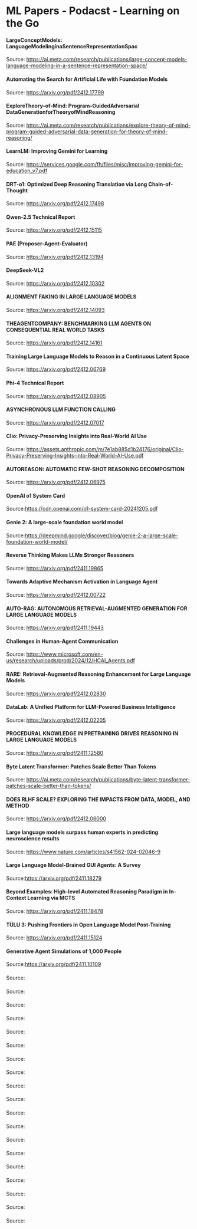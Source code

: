 # ML Papers - Podacst - Learning on the Go

#### LargeConceptModels: LanguageModelinginaSentenceRepresentationSpac 
Source: https://ai.meta.com/research/publications/large-concept-models-language-modeling-in-a-sentence-representation-space/

#### Automating the Search for Artificial Life with Foundation Models
Source: https://arxiv.org/pdf/2412.17799

#### ExploreTheory-of-Mind: Program-GuidedAdversarial DataGenerationforTheoryofMindReasoning
Source: https://ai.meta.com/research/publications/explore-theory-of-mind-program-guided-adversarial-data-generation-for-theory-of-mind-reasoning/

####  LearnLM: Improving Gemini for Learning
Source: https://services.google.com/fh/files/misc/improving-gemini-for-education_v7.pdf

#### DRT-o1: Optimized Deep Reasoning Translation via Long Chain-of-Thought
Source: https://arxiv.org/pdf/2412.17498

#### Qwen-2.5 Technical Report
Source: https://arxiv.org/pdf/2412.15115

#### PAE (Proposer-Agent-Evaluator)
Source: https://arxiv.org/pdf/2412.13194

#### DeepSeek-VL2
Source: https://arxiv.org/pdf/2412.10302

#### ALIGNMENT FAKING IN LARGE LANGUAGE MODELS
Source: https://arxiv.org/pdf/2412.14093

#### THEAGENTCOMPANY: BENCHMARKING LLM AGENTS ON CONSEQUENTIAL REAL WORLD TASKS
Source: https://arxiv.org/pdf/2412.14161

#### Training Large Language Models to Reason in a Continuous Latent Space
Source: https://arxiv.org/pdf/2412.06769

#### Phi-4 Technical Report
Source: https://arxiv.org/pdf/2412.08905

#### ASYNCHRONOUS LLM FUNCTION CALLING
Source: https://arxiv.org/pdf/2412.07017

#### Clio: Privacy-Preserving Insights into Real-World AI Use
Source: https://assets.anthropic.com/m/7e1ab885d1b24176/original/Clio-Privacy-Preserving-Insights-into-Real-World-AI-Use.pdf

#### AUTOREASON: AUTOMATIC FEW-SHOT REASONING DECOMPOSITION
Source: https://arxiv.org/pdf/2412.06975

#### OpenAI o1 System Card
Source:https://cdn.openai.com/o1-system-card-20241205.pdf

#### Genie 2: A large-scale foundation world model
Source:https://deepmind.google/discover/blog/genie-2-a-large-scale-foundation-world-model/

#### Reverse Thinking Makes LLMs Stronger Reasoners
Source: https://arxiv.org/pdf/2411.19865

#### Towards Adaptive Mechanism Activation in Language Agent
Source: https://arxiv.org/pdf/2412.00722

#### AUTO-RAG: AUTONOMOUS RETRIEVAL-AUGMENTED GENERATION FOR LARGE LANGUAGE MODELS
Source: https://arxiv.org/pdf/2411.19443

#### Challenges in Human-Agent Communication
Source: https://www.microsoft.com/en-us/research/uploads/prod/2024/12/HCAI_Agents.pdf

#### RARE: Retrieval-Augmented Reasoning Enhancement for Large Language Models
Source: https://arxiv.org/pdf/2412.02830

#### DataLab: A Unified Platform for LLM-Powered Business Intelligence
Source: https://arxiv.org/pdf/2412.02205

#### PROCEDURAL KNOWLEDGE IN PRETRAINING DRIVES REASONING IN LARGE LANGUAGE MODELS
Source: https://arxiv.org/pdf/2411.12580

#### Byte Latent Transformer: Patches Scale Better Than Tokens
Source: https://ai.meta.com/research/publications/byte-latent-transformer-patches-scale-better-than-tokens/

#### DOES RLHF SCALE? EXPLORING THE IMPACTS FROM DATA, MODEL, AND METHOD
Source: https://arxiv.org/pdf/2412.06000

#### Large language models surpass human experts in predicting neuroscience results
Source: https://www.nature.com/articles/s41562-024-02046-9

#### Large Language Model-Brained GUI Agents: A Survey
Source:https://arxiv.org/pdf/2411.18279

#### Beyond Examples: High-level Automated Reasoning Paradigm in In-Context Learning via MCTS
Source: https://arxiv.org/pdf/2411.18478

#### TÜLU 3: Pushing Frontiers in Open Language Model Post-Training
Source: https://arxiv.org/pdf/2411.15124

#### Generative Agent Simulations of 1,000 People
Source:https://arxiv.org/pdf/2411.10109

####
Source:

####
Source:

####
Source:

####
Source:

####
Source:

####
Source:

####
Source:

####
Source:

####
Source:

####
Source:

####
Source:

####
Source:

####
Source:

####
Source:

####
Source:

####
Source:

####
Source:

####
Source:

####
Source: